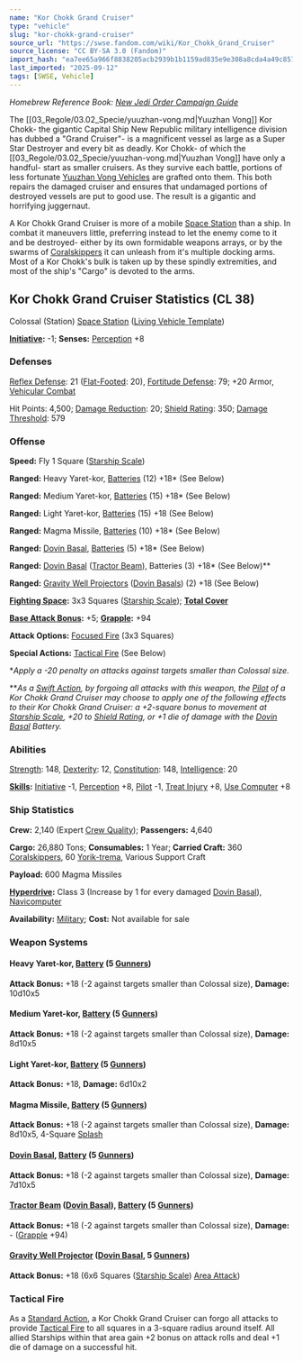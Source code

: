```yaml
---
name: "Kor Chokk Grand Cruiser"
type: "vehicle"
slug: "kor-chokk-grand-cruiser"
source_url: "https://swse.fandom.com/wiki/Kor_Chokk_Grand_Cruiser"
source_license: "CC BY-SA 3.0 (Fandom)"
import_hash: "ea7ee65a966f8838205acb2939b1b1159ad835e9e308a8cda4a49c85773b7f83"
last_imported: "2025-09-12"
tags: [SWSE, Vehicle]
---
```

*Homebrew Reference Book: [New Jedi Order Campaign Guide](https://swse.fandom.com/wiki/New_Jedi_Order_Campaign_Guide)*

The [[03_Regole/03.02_Specie/yuuzhan-vong.md|Yuuzhan Vong]] Kor Chokk- the gigantic Capital Ship New Republic military intelligence division has dubbed a "Grand Cruiser"- is a magnificent vessel as large as a Super Star Destroyer and every bit as deadly. Kor Chokk- of which the [[03_Regole/03.02_Specie/yuuzhan-vong.md|Yuuzhan Vong]] have only a handful- start as smaller cruisers. As they survive each battle, portions of less fortunate [Yuuzhan Vong Vehicles](https://swse.fandom.com/wiki/Yuuzhan_Vong_Vehicles) are grafted onto them. This both repairs the damaged cruiser and ensures that undamaged portions of destroyed vessels are put to good use. The result is a gigantic and horrifying juggernaut.

A Kor Chokk Grand Cruiser is more of a mobile [Space Station](https://swse.fandom.com/wiki/Space_Station) than a ship. In combat it maneuvers little, preferring instead to let the enemy come to it and be destroyed- either by its own formidable weapons arrays, or by the swarms of [Coralskippers](https://swse.fandom.com/wiki/Coralskippers) it can unleash from it's multiple docking arms. Most of a Kor Chokk's bulk is taken up by these spindly extremities, and most of the ship's "Cargo" is devoted to the arms.

## Kor Chokk Grand Cruiser Statistics (CL 38)
Colossal (Station) [Space Station](https://swse.fandom.com/wiki/Space_Station) ([Living Vehicle Template](https://swse.fandom.com/wiki/Living_Vehicle_Template))

**[Initiative](https://swse.fandom.com/wiki/Initiative):** -1; **Senses:** [Perception](https://swse.fandom.com/wiki/Perception) +8
### Defenses
[Reflex Defense](https://swse.fandom.com/wiki/Reflex_Defense_(Vehicles)): 21 ([Flat-Footed](https://swse.fandom.com/wiki/Flat-Footed): 20), [Fortitude Defense](https://swse.fandom.com/wiki/Fortitude_Defense_(Vehicles)): 79; +20 Armor, [Vehicular Combat](https://swse.fandom.com/wiki/Vehicular_Combat)

Hit Points: 4,500; [Damage Reduction](https://swse.fandom.com/wiki/Damage_Reduction): 20; [Shield Rating](https://swse.fandom.com/wiki/Shield_Rating): 350; [Damage Threshold](https://swse.fandom.com/wiki/Damage_Threshold_(Vehicles)): 579
### Offense
**Speed:** Fly 1 Square ([Starship Scale](https://swse.fandom.com/wiki/Starship_Scale))

**Ranged:** Heavy Yaret-kor, [Batteries](https://swse.fandom.com/wiki/Weapon_Batteries) (12) +18* (See Below)

**Ranged:** Medium Yaret-kor, [Batteries](https://swse.fandom.com/wiki/Weapon_Batteries) (15) +18* (See Below)

**Ranged:** Light Yaret-kor, [Batteries](https://swse.fandom.com/wiki/Weapon_Batteries) (15) +18 (See Below)

**Ranged:** Magma Missile, [Batteries](https://swse.fandom.com/wiki/Batteries) (10) +18* (See Below)

**Ranged:** [Dovin Basal](https://swse.fandom.com/wiki/Dovin_Basal), [Batteries](https://swse.fandom.com/wiki/Batteries) (5) +18* (See Below)

**Ranged:** [Dovin Basal](https://swse.fandom.com/wiki/Dovin_Basal) ([Tractor Beam](https://swse.fandom.com/wiki/Tractor_Beam)), Batteries (3) +18* (See Below)**

**Ranged:** [Gravity Well Projectors](https://swse.fandom.com/wiki/Gravity_Well_Projectors) ([Dovin Basals](https://swse.fandom.com/wiki/Dovin_Basals)) (2) +18 (See Below)

**[Fighting Space](https://swse.fandom.com/wiki/Fighting_Space):** 3x3 Squares ([Starship Scale](https://swse.fandom.com/wiki/Starship_Scale)); **[Total Cover](https://swse.fandom.com/wiki/Total_Cover)**

**[Base Attack Bonus](https://swse.fandom.com/wiki/Base_Attack_Bonus):** +5; **[Grapple](https://swse.fandom.com/wiki/Grapple):** +94

**Attack Options:** [Focused Fire](https://swse.fandom.com/wiki/Focused_Fire) (3x3 Squares)

**Special Actions:** [Tactical Fire](https://swse.fandom.com/wiki/Tactical_Fire) (See Below)

**Apply a -20 penalty on attacks against targets smaller than Colossal size.*

***As a [Swift Action](https://swse.fandom.com/wiki/Swift_Action), by forgoing all attacks with this weapon, the [Pilot](https://swse.fandom.com/wiki/Pilot_(Vehicle_Combat)) of a Kor Chokk Grand Cruiser may choose to apply one of the following effects to their Kor Chokk Grand Cruiser: a +2-square bonus to movement at [Starship Scale](https://swse.fandom.com/wiki/Starship_Scale), +20 to [Shield Rating](https://swse.fandom.com/wiki/Shield_Rating), or +1 die of damage with the [Dovin Basal](https://swse.fandom.com/wiki/Dovin_Basal) Battery.*
### Abilities
[Strength](https://swse.fandom.com/wiki/Strength): 148, [Dexterity](https://swse.fandom.com/wiki/Dexterity): 12, [Constitution](https://swse.fandom.com/wiki/Constitution): 148, [Intelligence](https://swse.fandom.com/wiki/Intelligence): 20

**[Skills](https://swse.fandom.com/wiki/Skills):** [Initiative](https://swse.fandom.com/wiki/Initiative) -1, [Perception](https://swse.fandom.com/wiki/Perception) +8, [Pilot](https://swse.fandom.com/wiki/Pilot) -1, [Treat Injury](https://swse.fandom.com/wiki/Treat_Injury) +8, [Use Computer](https://swse.fandom.com/wiki/Use_Computer) +8
### Ship Statistics
**Crew:** 2,140 (Expert [Crew Quality](https://swse.fandom.com/wiki/Crew_Quality)); **Passengers:** 4,640

**Cargo:** 26,880 Tons; **Consumables:** 1 Year; **Carried Craft:** 360 [Coralskippers](https://swse.fandom.com/wiki/Coralskippers), 60 [Yorik-trema](https://swse.fandom.com/wiki/Yorik-trema), Various Support Craft

**Payload:** 600 Magma Missiles

**[Hyperdrive](https://swse.fandom.com/wiki/Hyperdrive):** Class 3 (Increase by 1 for every damaged [Dovin Basal](https://swse.fandom.com/wiki/Dovin_Basal)), [Navicomputer](https://swse.fandom.com/wiki/Navicomputer)

**Availability:** [Military](https://swse.fandom.com/wiki/Military); **Cost:** Not available for sale
### Weapon Systems

#### **Heavy Yaret-kor, [Battery](https://swse.fandom.com/wiki/Weapon_Batteries) (5 [Gunners](https://swse.fandom.com/wiki/Gunners))**
**Attack Bonus:** +18 (-2 against targets smaller than Colossal size), **Damage:** 10d10x5

#### **Medium Yaret-kor, [Battery](https://swse.fandom.com/wiki/Weapon_Batteries) (5 [Gunners](https://swse.fandom.com/wiki/Gunners))**
**Attack Bonus:** +18 (-2 against targets smaller than Colossal size), **Damage:** 8d10x5

#### **Light Yaret-kor, [Battery](https://swse.fandom.com/wiki/Weapon_Batteries) (5 [Gunners](https://swse.fandom.com/wiki/Gunners))**
**Attack Bonus:** +18, **Damage:** 6d10x2

#### **Magma Missile, [Battery](https://swse.fandom.com/wiki/Weapon_Batteries) (5 [Gunners](https://swse.fandom.com/wiki/Gunners))**
**Attack Bonus:** +18 (-2 against targets smaller than Colossal size), **Damage:** 8d10x5, 4-Square [Splash](https://swse.fandom.com/wiki/Splash)
#### **[Dovin Basal](https://swse.fandom.com/wiki/Dovin_Basal), [Battery](https://swse.fandom.com/wiki/Weapon_Batteries) (5 [Gunners](https://swse.fandom.com/wiki/Gunners))**
**Attack Bonus:** +18 (-2 against targets smaller than Colossal size), **Damage:** 7d10x5
#### **[Tractor Beam](https://swse.fandom.com/wiki/Tractor_Beam) ([Dovin Basal](https://swse.fandom.com/wiki/Dovin_Basal)), [Battery](https://swse.fandom.com/wiki/Battery)** **(5 [Gunners](https://swse.fandom.com/wiki/Gunners))**
**Attack Bonus:** +18 (-2 against targets smaller than Colossal size), **Damage:** - ([Grapple](https://swse.fandom.com/wiki/Grapple) +94)
#### **[Gravity Well Projector](https://swse.fandom.com/wiki/Gravity_Well_Projector) ([Dovin Basal](https://swse.fandom.com/wiki/Dovin_Basal), 5 [Gunners](https://swse.fandom.com/wiki/Gunners))**
**Attack Bonus:** +18 (6x6 Squares ([Starship Scale](https://swse.fandom.com/wiki/Starship_Scale)) [Area Attack](https://swse.fandom.com/wiki/Area_Attack))
### Tactical Fire
As a [Standard Action](https://swse.fandom.com/wiki/Standard_Action), a Kor Chokk Grand Cruiser can forgo all attacks to provide [Tactical Fire](https://swse.fandom.com/wiki/Tactical_Fire) to all squares in a 3-square radius around itself. All allied Starships within that area gain +2 bonus on attack rolls and deal +1 die of damage on a successful hit.